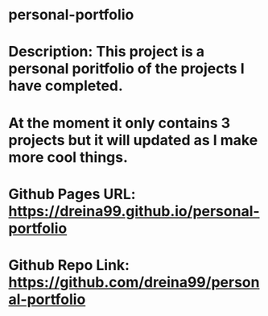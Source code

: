 # personal-portfolio
# Description: This project is a personal poritfolio of the projects I have completed.
# At the moment it only contains 3 projects but it will updated as I make more cool things.

# Github Pages URL: https://dreina99.github.io/personal-portfolio
# Github Repo Link: https://github.com/dreina99/personal-portfolio